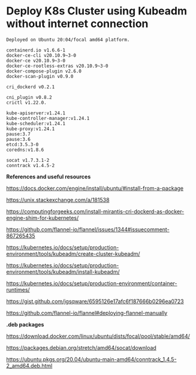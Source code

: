 # Deploy K8s Cluster using Kubeadm without internet connection

```
Deployed on Ubuntu 20:04/focal amd64 platform.

containerd.io v1.6.6-1
docker-ce-cli v20.10.9~3-0
docker-ce v20.10.9~3-0
docker-ce-rootless-extras v20.10.9~3-0
docker-compose-plugin v2.6.0
docker-scan-plugin v0.9.0

cri_dockerd v0.2.1

cni_plugin v0.8.2
crictl v1.22.0.

kube-apiserver:v1.24.1
kube-controller-manager:v1.24.1
kube-scheduler:v1.24.1
kube-proxy:v1.24.1
pause:3.7
pause:3.6
etcd:3.5.3-0
coredns:v1.8.6

socat v1.7.3.1-2
conntrack v1.4.5-2
```

**References and useful resources**

https://docs.docker.com/engine/install/ubuntu/#install-from-a-package

https://unix.stackexchange.com/a/181538

https://computingforgeeks.com/install-mirantis-cri-dockerd-as-docker-engine-shim-for-kubernetes/

https://github.com/flannel-io/flannel/issues/1344#issuecomment-867265435

https://kubernetes.io/docs/setup/production-environment/tools/kubeadm/create-cluster-kubeadm/

https://kubernetes.io/docs/setup/production-environment/tools/kubeadm/install-kubeadm/

https://kubernetes.io/docs/setup/production-environment/container-runtimes/

https://gist.github.com/jgsqware/6595126e17afc6f187666b0296ea0723

https://github.com/flannel-io/flannel#deploying-flannel-manually


**.deb packages**

https://download.docker.com/linux/ubuntu/dists/focal/pool/stable/amd64/

https://packages.debian.org/stretch/amd64/socat/download

https://ubuntu.pkgs.org/20.04/ubuntu-main-amd64/conntrack_1.4.5-2_amd64.deb.html


